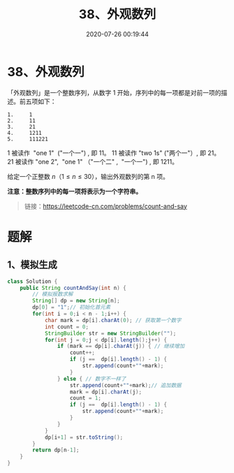 ﻿---
title: 38、外观数列
categories:
- leetcode
tags:
  - null
date: 2020-07-26 00:19:44
---

# 38、外观数列
「外观数列」是一个整数序列，从数字 1 开始，序列中的每一项都是对前一项的描述。前五项如下：
```
1.     1
2.     11
3.     21
4.     1211
5.     111221
```
1 被读作  "one 1"  ("一个一") , 即 11。
11 被读作 "two 1s" ("两个一"）, 即 21。
21 被读作 "one 2",  "one 1" （"一个二" ,  "一个一") , 即 1211。

给定一个正整数 $n（1 ≤ n ≤ 30）$，输出外观数列的第 n 项。

**注意：整数序列中的每一项将表示为一个字符串。**


> 链接：https://leetcode-cn.com/problems/count-and-say

# 题解
## 1、模拟生成
```java
class Solution {
    public String countAndSay(int n) {
        // 模拟报数求解
        String[] dp = new String[n];
        dp[0] = "1";// 初始化首元素
        for(int i = 0;i < n - 1;i++) {
            char mark = dp[i].charAt(0); // 获取第一个数字
            int count = 0;
            StringBuilder str = new StringBuilder("");
            for(int j = 0;j < dp[i].length();j++) {
                if (mark == dp[i].charAt(j)) { // 继续增加
                    count++;
                    if (j ==  dp[i].length() - 1) {
                        str.append(count+""+mark);
                    }
                } else { // 数字不一样了
                    str.append(count+""+mark);// 追加数据
                    mark = dp[i].charAt(j);
                    count = 1;
                    if (j ==  dp[i].length() - 1) {
                        str.append(count+""+mark);
                    }
                }
            }
            dp[i+1] = str.toString();
        }
        return dp[n-1];
    }
}
```